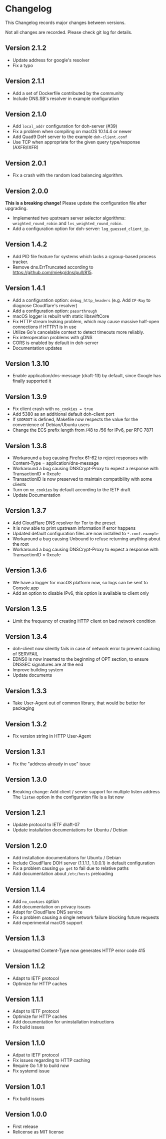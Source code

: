 # Changelog

This Changelog records major changes between versions.

Not all changes are recorded. Please check git log for details.

## Version 2.1.2

- Update address for google's resolver
- Fix a typo

## Version 2.1.1

- Add a set of Dockerfile contributed by the community
- Include DNS.SB's resolver in example configuration

## Version 2.1.0

- Add `local_addr` configuration for doh-server (#39)
- Fix a problem when compiling on macOS 10.14.4 or newer
- Add Quad9 DoH server to the example `doh-client.conf`
- Use TCP when appropriate for the given query type/response (AXFR/IXFR)

## Version 2.0.1

- Fix a crash with the random load balancing algorithm.

## Version 2.0.0

**This is a breaking change!** Please update the configuration file after upgrading.

- Implemented two upstream server selector algorithms: `weighted_round_robin` and `lvs_weighted_round_robin`.
- Add a configuration option for doh-server: `log_guessed_client_ip`.

## Version 1.4.2

- Add PID file feature for systems which lacks a cgroup-based process tracker.
- Remove dns.ErrTruncated according to <https://github.com/miekg/dns/pull/815>.

## Version 1.4.1

- Add a configuration option: `debug_http_headers` (e.g. Add `CF-Ray` to diagnose Cloudflare's resolver)
- Add a configuration option: `passrthrough`
- macOS logger is rebuilt with static libswiftCore
- Fix HTTP stream leaking problem, which may cause massive half-open connections if HTTP/1 is in use
- Utilize Go's cancelable context to detect timeouts more reliably.
- Fix interoperation problems with gDNS
- CORS is enabled by default in doh-server
- Documentation updates

## Version 1.3.10

- Enable application/dns-message (draft-13) by default, since Google has finally supported it

## Version 1.3.9

- Fix client crash with `no_cookies = true`
- Add 5380 as an additional default doh-client port
- If `$GOROOT` is defined, Makefile now respects the value for the convenience of Debian/Ubuntu users
- Change the ECS prefix length from /48 to /56 for IPv6, per RFC 7871

## Version 1.3.8

- Workaround a bug causing Firefox 61-62 to reject responses with Content-Type = application/dns-message
- Workaround a bug causing DNSCrypt-Proxy to expect a response with TransactionID = 0xcafe
- TransactionID is now preserved to maintain compatibility with some clients
- Turn on `no_cookies` by default according to the IETF draft
- Update Documentation

## Version 1.3.7

- Add CloudFlare DNS resolver for Tor to the preset
- It is now able to print upstream information if error happens
- Updated default configuration files are now installed to `*.conf.example`
- Workaround a bug causing Unbound to refuse returning anything about the root
- Workaround a bug causing DNSCrypt-Proxy to expect a response with TransactionID = 0xcafe

## Version 1.3.6

- We have a logger for macOS platform now, so logs can be sent to Console.app
- Add an option to disable IPv6, this option is available to client only

## Version 1.3.5

- Limit the frequency of creating HTTP client on bad network condition

## Version 1.3.4

- doh-client now silently fails in case of network error to prevent caching of SERVFAIL
- EDNS0 is now inserted to the beginning of OPT section, to ensure DNSSEC signatures are at the end
- Improve building system
- Update documents

## Version 1.3.3

- Take User-Agent out of common library, that would be better for packaging

## Version 1.3.2

- Fix version string in HTTP User-Agent

## Version 1.3.1

- Fix the "address already in use" issue

## Version 1.3.0

- Breaking change: Add client / server support for multiple listen address
  The `listen` option in the configuration file is a list now

## Version 1.2.1

- Update protocol to IETF draft-07
- Update installation documentations for Ubuntu / Debian

## Version 1.2.0

- Add installation documentations for Ubuntu / Debian
- Include CloudFlare DOH server (1.1.1.1, 1.0.0.1) in default configuration
- Fix a problem causing `go get` to fail due to relative paths
- Add documentation about `/etc/hosts` preloading

## Version 1.1.4

- Add `no_cookies` option
- Add documentation on privacy issues
- Adapt for CloudFlare DNS service
- Fix a problem causing a single network failure blocking future requests
- Add experimental macOS support

## Version 1.1.3

- Unsupported Content-Type now generates HTTP error code 415

## Version 1.1.2

- Adapt to IETF protocol
- Optimize for HTTP caches

## Version 1.1.1

- Adapt to IETF protocol
- Optimize for HTTP caches
- Add documentation for uninstallation instructions
- Fix build issues

## Version 1.1.0

- Adpat to IETF protocol
- Fix issues regarding to HTTP caching
- Require Go 1.9 to build now
- Fix systemd issue

## Version 1.0.1

- Fix build issues

## Version 1.0.0

- First release
- Relicense as MIT license
